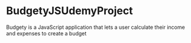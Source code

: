 # BudgetyJSUdemyProject
Budgety is a JavaScript application that lets a user calculate their income and expenses to create a budget
